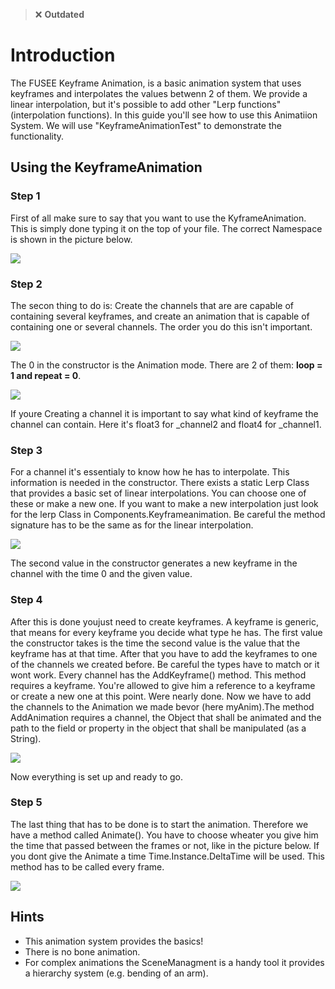   > ❌ **Outdated**

# Introduction
The FUSEE Keyframe Animation, is a basic animation system that uses keyframes and interpolates the values betwenn 2 of them. We provide a linear interpolation, but it's possible to add other "Lerp functions"(interpolation functions). In this guide you'll see how to use this Animatiion System. We will use "KeyframeAnimationTest" to demonstrate the functionality.

## Using the KeyframeAnimation

### Step 1
First of all make sure to say that you want to use the KyframeAnimation. This is simply done typing it on the top of your file. The correct Namespace is shown in the picture below.

![](https://raw.github.com/wiki/FUSEEProjectTeam/Fusee/Images/Keyframe-Animation/using_Keyframe.jpg)

### Step 2
The secon thing to do is: Create the channels that are are capable of containing several keyframes, and create an animation that is capable of containing one or several channels. The order you do this isn't important.

![](https://raw.github.com/wiki/FUSEEProjectTeam/Fusee/Images/Keyframe-Animation/Animation_anlegen.jpg)

The 0 in the constructor is the Animation mode. There are 2 of them: **loop = 1 and repeat = 0**.

![](https://raw.github.com/wiki/FUSEEProjectTeam/Fusee/Images/Keyframe-Animation/Channel_anlegen.jpg)

If youre Creating a channel it is important to say what kind of keyframe the channel can contain. Here it's float3 for _channel2 and float4 for _channel1.

### Step 3
For a channel it's essentialy to know how he has to interpolate. This information is needed in the constructor. There exists a static Lerp Class that provides a basic set of linear interpolations. You can choose one of these or make a new one. If you want to make a new interpolation just look for the lerp Class in Components.Keyframeanimation. Be careful the method signature has to be the same as for the linear interpolation.

![](https://raw.github.com/wiki/FUSEEProjectTeam/Fusee/Images/Keyframe-Animation/Channel_initialisieren.jpg)

The second value in the constructor generates a new keyframe in the channel with the time 0 and the given value.

### Step 4
After this is done youjust need to create keyframes. A keyframe is generic, that means for every keyframe you decide what type he has. The first value the constructor takes is the time the second value is the value that the keyframe has at that time. After that you have to add the keyframes to one of the channels we created before. Be careful the types have to match or it wont work. Every channel has the AddKeyframe() method. This method requires a keyframe. You're allowed to give him a reference to a keyframe or create a new one at this point. Were nearly done. Now we have to add the channels to the Animation we made bevor (here myAnim).The method AddAnimation requires a channel, the Object that shall be animated and the path to the field or property in the object that shall be manipulated (as a String). 

![](https://raw.github.com/wiki/FUSEEProjectTeam/Fusee/Images/Keyframe-Animation/Keyframes_und_channels.jpg)

Now everything is set up and ready to go.

### Step 5
The last thing that has to be done is to start the animation. Therefore we have a method called Animate(). You have to choose wheater you give him the time that passed between the frames or not, like in the picture below. If you dont give the Animate a time Time.Instance.DeltaTime will be used. This method has to be called every frame.

![](https://raw.github.com/wiki/FUSEEProjectTeam/Fusee/Images/Keyframe-Animation/Animation_abspielen.jpg)

## Hints
* This animation system provides the basics!
* There is no bone animation.
* For complex animations the SceneManagment is a handy tool it provides a hierarchy system (e.g. bending of an arm).